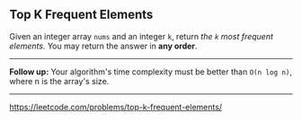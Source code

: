 ## Top K Frequent Elements

Given an integer array `nums` and an integer `k`, return *the `k` most frequent elements.* You may return the answer in **any order**.

-----------

**Follow up:** Your algorithm's time complexity must be better than `O(n log n)`, where n is the array's size.

-----------
https://leetcode.com/problems/top-k-frequent-elements/
